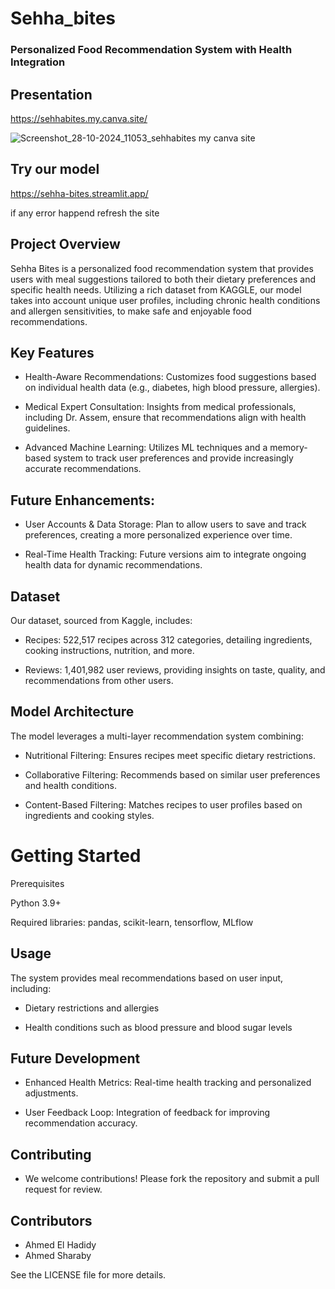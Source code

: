 # Sehha_bites

### Personalized Food Recommendation System with Health Integration

## Presentation

https://sehhabites.my.canva.site/

![Screenshot_28-10-2024_11053_sehhabites my canva site](https://github.com/user-attachments/assets/dd6fa854-43eb-42ce-bc42-0d6cbd426ebd)

## Try our model

https://sehha-bites.streamlit.app/

if any error happend refresh the site

## Project Overview

Sehha Bites is a personalized food recommendation system that provides users with meal suggestions tailored to both their dietary preferences and specific health needs. Utilizing a rich dataset from KAGGLE, our model takes into account unique user profiles, including chronic health conditions and allergen sensitivities, to make safe and enjoyable food recommendations.

## Key Features

- Health-Aware Recommendations: Customizes food suggestions based on individual health data (e.g., diabetes, high blood pressure, allergies).

- Medical Expert Consultation: Insights from medical professionals, including Dr. Assem, ensure that recommendations align with health guidelines.

- Advanced Machine Learning: Utilizes ML techniques and a memory-based system to track user preferences and provide increasingly accurate recommendations.

## Future Enhancements:

- User Accounts & Data Storage: Plan to allow users to save and track preferences, creating a more personalized experience over time.

- Real-Time Health Tracking: Future versions aim to integrate ongoing health data for dynamic recommendations.



## Dataset

Our dataset, sourced from Kaggle, includes:

- Recipes: 522,517 recipes across 312 categories, detailing ingredients, cooking instructions, nutrition, and more.

- Reviews: 1,401,982 user reviews, providing insights on taste, quality, and recommendations from other users.


## Model Architecture

The model leverages a multi-layer recommendation system combining:

- Nutritional Filtering: Ensures recipes meet specific dietary restrictions.

- Collaborative Filtering: Recommends based on similar user preferences and health conditions.

- Content-Based Filtering: Matches recipes to user profiles based on ingredients and cooking styles.


# Getting Started

Prerequisites

Python 3.9+

Required libraries: pandas, scikit-learn, tensorflow, MLflow


## Usage

The system provides meal recommendations based on user input, including:

- Dietary restrictions and allergies

- Health conditions such as blood pressure and blood sugar levels


## Future Development

- Enhanced Health Metrics: Real-time health tracking and personalized adjustments.

- User Feedback Loop: Integration of feedback for improving recommendation accuracy.
## Contributing

- We welcome contributions! Please fork the repository and submit a pull request for review.

## Contributors
- Ahmed El Hadidy
- Ahmed Sharaby

See the LICENSE file for more details.
